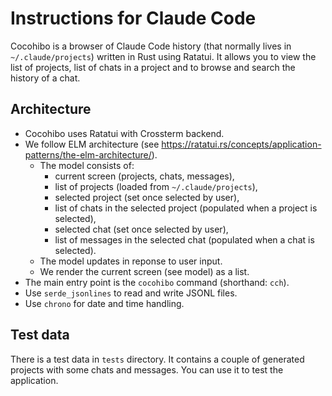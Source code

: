 # Instructions for Claude Code

Cocohibo is a browser of Claude Code history (that normally lives in
`~/.claude/projects`) written in Rust using Ratatui. It allows you to view the
list of projects, list of chats in a project and to browse and search the
history of a chat.

## Architecture

- Cocohibo uses Ratatui with Crossterm backend.
- We follow ELM architecture (see https://ratatui.rs/concepts/application-patterns/the-elm-architecture/).
  - The model consists of:
    - current screen (projects, chats, messages),
    - list of projects (loaded from `~/.claude/projects`),
    - selected project (set once selected by user),
    - list of chats in the selected project (populated when a project is selected),
    - selected chat (set once selected by user),
    - list of messages in the selected chat (populated when a chat is selected).
  - The model updates in reponse to user input.
  - We render the current screen (see model) as a list.
- The main entry point is the `cocohibo` command (shorthand: `cch`).
- Use `serde_jsonlines` to read and write JSONL files.
- Use `chrono` for date and time handling.

## Test data

There is a test data in `tests` directory. It contains a couple of generated
projects with some chats and messages. You can use it to test the application.
